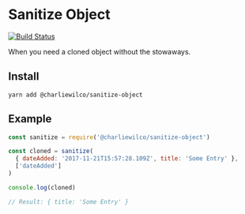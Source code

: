 # Sanitize Object

[![Build Status](https://travis-ci.com/charliewilco/sanitize-object.svg?branch=master)](https://travis-ci.com/charliewilco/sanitize-object)

When you need a cloned object without the stowaways.

## Install

```
yarn add @charliewilco/sanitize-object
```

## Example

```js
const sanitize = require('@charliewilco/sanitize-object')

const cloned = sanitize(
  { dateAdded: '2017-11-21T15:57:28.109Z', title: 'Some Entry' },
  ['dateAdded']
)

console.log(cloned)

// Result: { title: 'Some Entry' }
```
